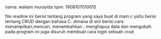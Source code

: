 nama: waliam mursyida
npm: 1908107010015

file readme ini berisi tentang program yang saya buat di main.c yaitu berisi tentang CRUD 
dengan bahasa C. dimana di sini berisi cara menampilkan,mencari, menambahkan , menghapus data dan mengubah.
pada program ini juga disuruh membuat cara login sebuah crud

